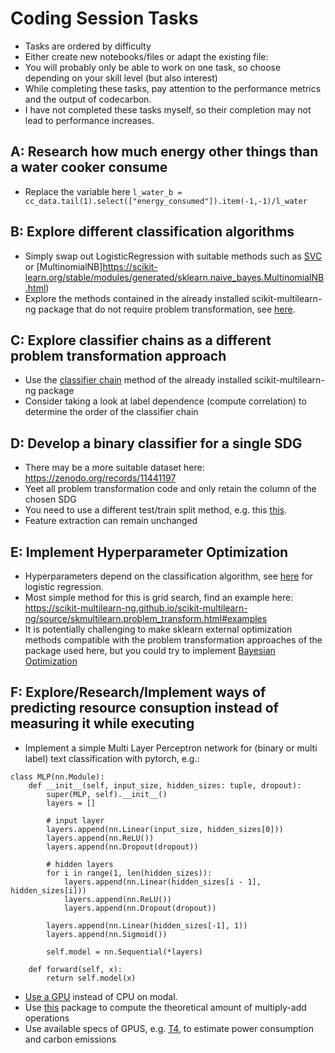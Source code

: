 # Coding Session Tasks

- Tasks are ordered by difficulty
- Either create new notebooks/files or adapt the existing file: 
- You will probably only be able to work on one task, so choose depending on your skill level (but also interest)
- While completing these tasks, pay attention to the performance metrics and the output of codecarbon. 
- I have not completed these tasks myself, so their completion may not lead to performance increases.

## A: Research how much energy other things than a water cooker consume
- Replace the variable here `l_water_b = cc_data.tail(1).select(["energy_consumed"]).item(-1,-1)/l_water` 


## B: Explore different classification algorithms
- Simply swap out LogisticRegression with suitable methods such as [SVC](https://scikit-learn.org/stable/modules/generated/sklearn.svm.SVC.html) or [MultinomialNB]https://scikit-learn.org/stable/modules/generated/sklearn.naive_bayes.MultinomialNB.html)
- Explore the methods contained in the already installed scikit-multilearn-ng package that do not require problem transformation, see [here](https://scikit-multilearn-ng.github.io/scikit-multilearn-ng/source/skmultilearn.adapt.html#module-skmultilearn.adapt).

## C: Explore classifier chains as a different problem transformation approach
- Use the [classifier chain](https://scikit-multilearn-ng.github.io/scikit-multilearn-ng/source/skmultilearn.problem_transform.html#skmultilearn.problem_transform.ClassifierChain) method of the already installed 
scikit-multilearn-ng package
- Consider taking a look at label dependence (compute correlation) to determine the order of the classifier chain

## D: Develop a binary classifier for a single SDG
- There may be a more suitable dataset here: https://zenodo.org/records/11441197
- Yeet all problem transformation code and only retain the column of the chosen SDG 
- You need to use a different test/train split method, e.g. this [this](https://scikit-learn.org/stable/modules/generated/sklearn.model_selection.train_test_split.html). 
- Feature extraction can remain unchanged

## E: Implement Hyperparameter Optimization
- Hyperparameters depend on the classification algorithm, see [here](https://scikit-learn.org/1.5/modules/generated/sklearn.linear_model.LogisticRegression.html) for logistic regression.
- Most simple method for this is grid search, find an example here: https://scikit-multilearn-ng.github.io/scikit-multilearn-ng/source/skmultilearn.problem_transform.html#examples
- It is potentially challenging to make sklearn external optimization methods compatible with the problem transformation approaches of the package used here, but you could try to implement [Bayesian Optimization](https://github.com/bayesian-optimization/BayesianOptimization)

## F: Explore/Research/Implement ways of predicting resource consuption instead of measuring it while executing
- Implement a simple Multi Layer Perceptron network for (binary or multi label) text classification with pytorch, e.g.:

```
class MLP(nn.Module):
    def __init__(self, input_size, hidden_sizes: tuple, dropout):
        super(MLP, self).__init__()
        layers = []

        # input layer
        layers.append(nn.Linear(input_size, hidden_sizes[0]))
        layers.append(nn.ReLU())
        layers.append(nn.Dropout(dropout))

        # hidden layers
        for i in range(1, len(hidden_sizes)):
            layers.append(nn.Linear(hidden_sizes[i - 1], hidden_sizes[i]))
            layers.append(nn.ReLU())
            layers.append(nn.Dropout(dropout))

        layers.append(nn.Linear(hidden_sizes[-1], 1))
        layers.append(nn.Sigmoid())  

        self.model = nn.Sequential(*layers)

    def forward(self, x):
        return self.model(x)
```

- [Use a GPU](https://modal.com/docs/guide/gpu) instead of CPU on modal.
- Use [this](https://github.com/sovrasov/flops-counter.pytorch) package to compute the theoretical amount of multiply-add operations 
- Use available specs of GPUS, e.g. [T4](https://www.nvidia.com/en-us/data-center/tesla-t4), to estimate power consumption and carbon emissions
    
